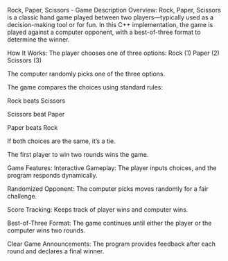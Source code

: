 Rock, Paper, Scissors - Game Description
Overview: Rock, Paper, Scissors is a classic hand game played between two players—typically used as a decision-making tool or for fun. In this C++ implementation, the game is played against a computer opponent, with a best-of-three format to determine the winner.

How It Works:
The player chooses one of three options:
Rock (1)
Paper (2)
Scissors (3)

The computer randomly picks one of the three options.

The game compares the choices using standard rules:

Rock beats Scissors

Scissors beat Paper

Paper beats Rock

If both choices are the same, it’s a tie.

The first player to win two rounds wins the game.

Game Features:
Interactive Gameplay: The player inputs choices, and the program responds dynamically.

Randomized Opponent: The computer picks moves randomly for a fair challenge.

Score Tracking: Keeps track of player wins and computer wins.

Best-of-Three Format: The game continues until either the player or the computer wins two rounds.

Clear Game Announcements: The program provides feedback after each round and declares a final winner.
